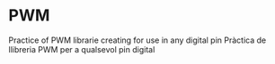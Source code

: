 # PWM
Practice of PWM librarie creating for use in any digital pin 
Pràctica de llibreria PWM per a qualsevol pin digital
